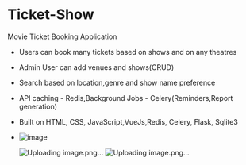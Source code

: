 # Ticket-Show
Movie Ticket Booking Application
- Users can book many tickets based on shows and on any theatres
- Admin User can add venues and shows(CRUD)
- Search based on location,genre and show name preference
- API caching - Redis,Background Jobs - Celery(Reminders,Report generation)
- Built on HTML, CSS, JavaScript,VueJs,Redis, Celery, Flask, Sqlite3

- ![image](https://github.com/Badhri007/Ticket-Show/assets/124488669/f3fac447-80cf-4921-a6a5-a471694a8f2b)

  
  
  
  
  ![Uploading image.png…]()
  ![Uploading image.png…]()




